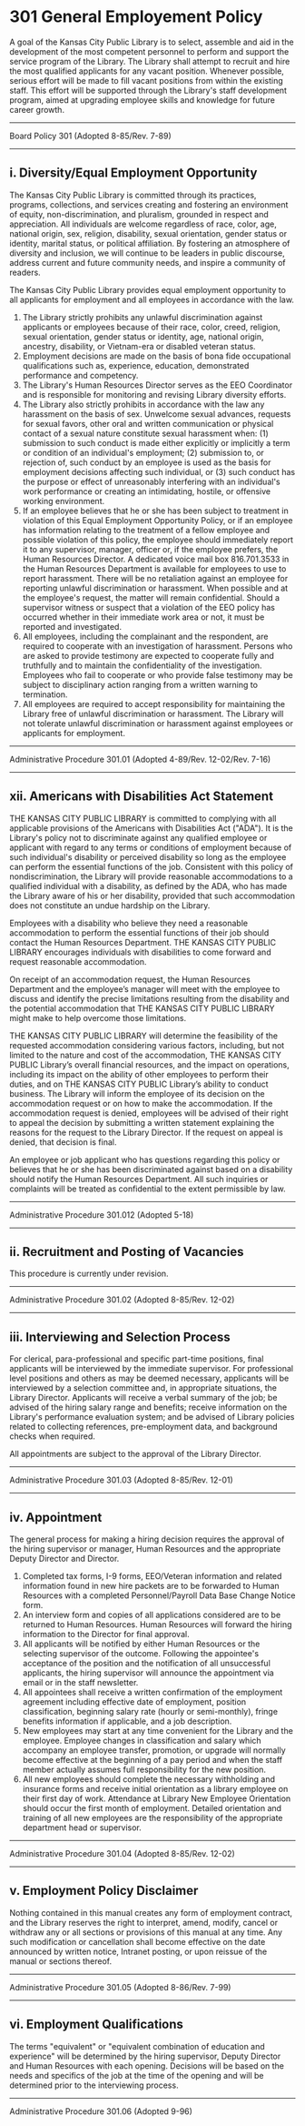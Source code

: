 ﻿# 301 General Employement Policy

A goal of the Kansas City Public Library is to select, assemble and aid in the development of the most competent personnel to perform and support the service program of the Library. The Library shall attempt to recruit and hire the most qualified applicants for any vacant position. Whenever possible, serious effort will be made to fill vacant positions from within the existing staff. This effort will be supported through the Library's staff development program, aimed at upgrading employee skills and knowledge for future career growth.

---

Board Policy 301 (Adopted 8-85/Rev. 7-89)

---

## i. Diversity/Equal Employment Opportunity

The Kansas City Public Library is committed through its practices, programs, collections, and services creating and fostering an environment of equity, non-discrimination, and pluralism, grounded in respect and appreciation. All individuals are welcome regardless of race, color, age, national origin, sex, religion, disability, sexual orientation, gender status or identity, marital status, or political affiliation. By fostering an atmosphere of diversity and inclusion, we will continue to be leaders in public discourse, address current and future community needs, and inspire a community of readers.

The Kansas City Public Library provides equal employment opportunity to all applicants for employment and all employees in accordance with the law.

1. The Library strictly prohibits any unlawful discrimination against applicants or employees because of their race, color, creed, religion, sexual orientation, gender status or identity, age, national origin, ancestry, disability, or Vietnam-era or disabled veteran status.
2. Employment decisions are made on the basis of bona fide occupational qualifications such as, experience, education, demonstrated performance and competency.
3. The Library's Human Resources Director serves as the EEO Coordinator and is responsible for monitoring and revising Library diversity efforts.
4. The Library also strictly prohibits in accordance with the law any harassment on the basis of sex. Unwelcome sexual advances, requests for sexual favors, other oral and written communication or physical contact of a sexual nature constitute sexual harassment when: (1) submission to such conduct is made either explicitly or implicitly a term or condition of an individual's employment; (2) submission to, or rejection of, such conduct by an employee is used as the basis for employment decisions affecting such individual, or (3) such conduct has the purpose or effect of unreasonably interfering with an individual's work performance or creating an intimidating, hostile, or offensive working environment.
5. If an employee believes that he or she has been subject to treatment in violation of this Equal Employment Opportunity Policy, or if an employee has information relating to the treatment of a fellow employee and possible violation of this policy, the employee should immediately report it to any supervisor, manager, officer or, if the employee prefers, the Human Resources Director. A dedicated voice mail box 816.701.3533 in the Human Resources Department is available for employees to use to report harassment. There will be no retaliation against an employee for reporting unlawful discrimination or harassment. When possible and at the employee's request, the matter will remain confidential. Should a supervisor witness or suspect that a violation of the EEO policy has occurred whether in their immediate work area or not, it must be reported and investigated.
6. All employees, including the complainant and the respondent, are required to cooperate with an investigation of harassment. Persons who are asked to provide testimony are expected to cooperate fully and truthfully and to maintain the confidentiality of the investigation. Employees who fail to cooperate or who provide false testimony may be subject to disciplinary action ranging from a written warning to termination.
7. All employees are required to accept responsibility for maintaining the Library free of unlawful discrimination or harassment. The Library will not tolerate unlawful discrimination or harassment against employees or applicants for employment.

---

Administrative Procedure 301.01 (Adopted 4-89/Rev. 12-02/Rev. 7-16)

---

## xii. Americans with Disabilities Act Statement

THE KANSAS CITY PUBLIC LIBRARY is committed to complying with all applicable provisions of the Americans with Disabilities Act ("ADA"). It is the Library's policy not to discriminate against any qualified employee or applicant with regard to any terms or conditions of employment because of such individual's disability or perceived disability so long as the employee can perform the essential functions of the job. Consistent with this policy of nondiscrimination, the Library will provide reasonable accommodations to a qualified individual with a disability, as defined by the ADA, who has made the Library aware of his or her disability, provided that such accommodation does not constitute an undue hardship on the Library.

Employees with a disability who believe they need a reasonable accommodation to perform the essential functions of their job should contact the Human Resources Department. THE KANSAS CITY PUBLIC LIBRARY encourages individuals with disabilities to come forward and request reasonable accommodation.

On receipt of an accommodation request, the Human Resources Department and the employee’s manager will meet with the employee to discuss and identify the precise limitations resulting from the disability and the potential accommodation that THE KANSAS CITY PUBLIC LIBRARY might make to help overcome those limitations.

THE KANSAS CITY PUBLIC LIBRARY will determine the feasibility of the requested accommodation considering various factors, including, but not limited to the nature and cost of the accommodation, THE KANSAS CITY PUBLIC Library’s overall financial resources, and the impact on operations, including its impact on the ability of other employees to perform their duties, and on THE KANSAS CITY PUBLIC Library’s ability to conduct business. The Library will inform the employee of its decision on the accommodation request or on how to make the accommodation. If the accommodation request is denied, employees will be advised of their right to appeal the decision by submitting a written statement explaining the reasons for the request to the Library Director. If the request on appeal is denied, that decision is final.

An employee or job applicant who has questions regarding this policy or believes that he or she has been discriminated against based on a disability should notify the Human Resources Department. All such inquiries or complaints will be treated as confidential to the extent permissible by law.

---

Administrative Procedure 301.012 (Adopted 5-18)

---

## ii. Recruitment and Posting of Vacancies

This procedure is currently under revision.

---

Administrative Procedure 301.02 (Adopted 8-85/Rev. 12-02)

---

## iii. Interviewing and Selection Process

For clerical, para-professional and specific part-time positions, final applicants will be interviewed by the immediate supervisor. For professional level positions and others as may be deemed necessary, applicants will be interviewed by a selection committee and, in appropriate situations, the Library Director. Applicants will receive a verbal summary of the job; be advised of the hiring salary range and benefits; receive information on the Library's performance evaluation system; and be advised of Library policies related to collecting references, pre-employment data, and background checks when required.

All appointments are subject to the approval of the Library Director.

---

Administrative Procedure 301.03 (Adopted 8-85/Rev. 12-01)

---

## iv. Appointment

The general process for making a hiring decision requires the approval of the hiring supervisor or manager, Human Resources and the appropriate Deputy Director and Director.

1. Completed tax forms, I-9 forms, EEO/Veteran information and related information found in new hire packets are to be forwarded to Human Resources with a completed Personnel/Payroll Data Base Change Notice form.
2. An interview form and copies of all applications considered are to be returned to Human Resources. Human Resources will forward the hiring information to the Director for final approval.
3. All applicants will be notified by either Human Resources or the selecting supervisor of the outcome. Following the appointee's acceptance of the position and the notification of all unsuccessful applicants, the hiring supervisor will announce the appointment via email or in the staff newsletter.
4. All appointees shall receive a written confirmation of the employment agreement including effective date of employment, position classification, beginning salary rate (hourly or semi-monthly), fringe benefits information if applicable, and a job description.
5. New employees may start at any time convenient for the Library and the employee. Employee changes in classification and salary which accompany an employee transfer, promotion, or upgrade will normally become effective at the beginning of a pay period and when the staff member actually assumes full responsibility for the new position.
6. All new employees should complete the necessary withholding and insurance forms and receive initial orientation as a library employee on their first day of work. Attendance at Library New Employee Orientation should occur the first month of employment. Detailed orientation and training of all new employees are the responsibility of the appropriate department head or supervisor.

---

Administrative Procedure 301.04 (Adopted 8-85/Rev. 12-02)

---

## v. Employment Policy Disclaimer

Nothing contained in this manual creates any form of employment contract, and the Library reserves the right to interpret, amend, modify, cancel or withdraw any or all sections or provisions of this manual at any time. Any such modification or cancellation shall become effective on the date announced by written notice, Intranet posting, or upon reissue of the manual or sections thereof.

---

Administrative Procedure 301.05 (Adopted 8-86/Rev. 7-99)

---

## vi. Employment Qualifications

The terms "equivalent" or "equivalent combination of education and experience" will be determined by the hiring supervisor, Deputy Director and Human Resources with each opening. Decisions will be based on the needs and specifics of the job at the time of the opening and will be determined prior to the interviewing process.

---

Administrative Procedure 301.06 (Adopted 9-96)
